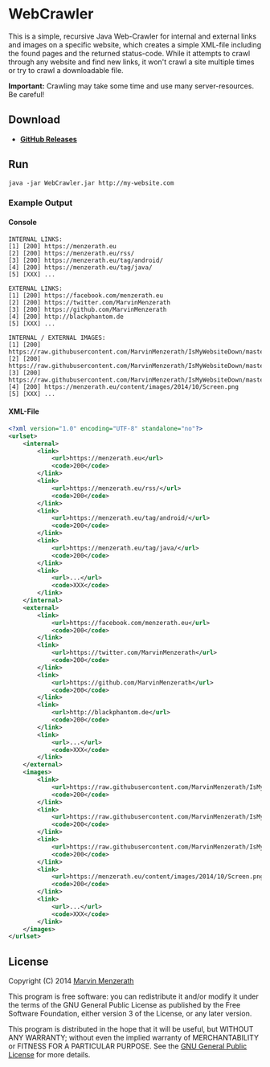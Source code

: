 # WebCrawler
This is a simple, recursive Java Web-Crawler for internal and external links and images on a specific website, which creates a simple XML-file including the found pages and the returned status-code.
While it attempts to crawl through any website and find new links, it won't crawl a site multiple times or try to crawl a downloadable file.

**Important:** Crawling may take some time and use many server-resources. Be careful!

## Download
* [**GitHub Releases**](https://github.com/MarvinMenzerath/WebCrawler/releases)

## Run
```
java -jar WebCrawler.jar http://my-website.com
```

### Example Output

#### Console
```
INTERNAL LINKS:
[1] [200] https://menzerath.eu
[2] [200] https://menzerath.eu/rss/
[3] [200] https://menzerath.eu/tag/android/
[4] [200] https://menzerath.eu/tag/java/
[5] [XXX] ...

EXTERNAL LINKS:
[1] [200] https://facebook.com/menzerath.eu
[2] [200] https://twitter.com/MarvinMenzerath
[3] [200] https://github.com/MarvinMenzerath
[4] [200] http://blackphantom.de
[5] [XXX] ...

INTERNAL / EXTERNAL IMAGES:
[1] [200] https://raw.githubusercontent.com/MarvinMenzerath/IsMyWebsiteDown/master/doc/Screenshot1.png
[2] [200] https://raw.githubusercontent.com/MarvinMenzerath/IsMyWebsiteDown/master/doc/Screenshot2.png
[3] [200] https://raw.githubusercontent.com/MarvinMenzerath/IsMyWebsiteDown/master/doc/Screenshot3.png
[4] [200] https://menzerath.eu/content/images/2014/10/Screen.png
[5] [XXX] ...

```

#### XML-File
```xml
<?xml version="1.0" encoding="UTF-8" standalone="no"?>
<urlset>
    <internal>
        <link>
            <url>https://menzerath.eu</url>
            <code>200</code>
        </link>
        <link>
            <url>https://menzerath.eu/rss/</url>
            <code>200</code>
        </link>
        <link>
            <url>https://menzerath.eu/tag/android/</url>
            <code>200</code>
        </link>
        <link>
            <url>https://menzerath.eu/tag/java/</url>
            <code>200</code>
        </link>
        <link>
            <url>...</url>
            <code>XXX</code>
        </link>
    </internal>
    <external>
        <link>
            <url>https://facebook.com/menzerath.eu</url>
            <code>200</code>
        </link>
        <link>
            <url>https://twitter.com/MarvinMenzerath</url>
            <code>200</code>
        </link>
        <link>
            <url>https://github.com/MarvinMenzerath</url>
            <code>200</code>
        </link>
        <link>
            <url>http://blackphantom.de</url>
            <code>200</code>
        </link>
        <link>
            <url>...</url>
            <code>XXX</code>
        </link>
    </external>
    <images>
        <link>
            <url>https://raw.githubusercontent.com/MarvinMenzerath/IsMyWebsiteDown/master/doc/Screenshot1.png</url>
            <code>200</code>
        </link>
        <link>
            <url>https://raw.githubusercontent.com/MarvinMenzerath/IsMyWebsiteDown/master/doc/Screenshot2.png</url>
            <code>200</code>
        </link>
        <link>
            <url>https://raw.githubusercontent.com/MarvinMenzerath/IsMyWebsiteDown/master/doc/Screenshot3.png</url>
            <code>200</code>
        </link>
        <link>
            <url>https://menzerath.eu/content/images/2014/10/Screen.png</url>
            <code>200</code>
        </link>
        <link>
            <url>...</url>
            <code>XXX</code>
        </link>
    </images>
</urlset>
```

## License
Copyright (C) 2014 [Marvin Menzerath](http://menzerath.eu)

This program is free software: you can redistribute it and/or modify it under the terms of the GNU General Public License as published by the Free Software Foundation, either version 3 of the License, or any later version.

This program is distributed in the hope that it will be useful, but WITHOUT ANY WARRANTY; without even the implied warranty of MERCHANTABILITY or FITNESS FOR A PARTICULAR PURPOSE. See the [GNU General Public License](https://github.com/MarvinMenzerath/WebCrawler/blob/master/LICENSE) for more details.
